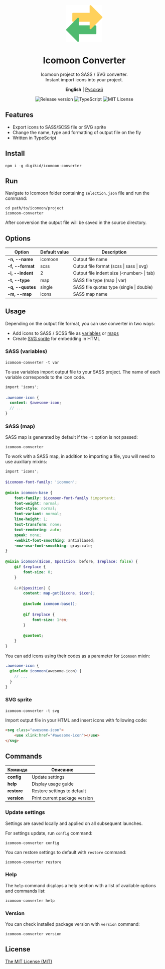 <div align="center">
  <img alt="Icomoon Converter" src="https://github.com/digikid/icomoon-converter/raw/main/logo.png" height="117" />
  <h1>Icomoon Converter</h1>
  <p>Icomoon project to SASS / SVG converter.<br>Instant import icons into your project.</p>
  <p>
    <b>English</b> | <a href="https://github.com/digikid/icomoon-converter/blob/main/README.ru-RU.md">Русский</a></p>
  <img src="https://img.shields.io/github/release/digikid/icomoon-converter.svg?style=flat-square&logo=appveyor" alt="Release version">
  <img src="https://img.shields.io/github/languages/top/digikid/icomoon-converter.svg?style=flat-square&logo=appveyor" alt="TypeScript">
  <img src="https://img.shields.io/github/license/digikid/icomoon-converter.svg?style=flat-square&logo=appveyor" alt="MIT License">
</div>

## Features

- Export icons to SASS/SCSS file or SVG sprite
- Change the name, type and formatting of output file on the fly
- Written in TypeScript

## Install

```shell
npm i -g digikid/icomoon-converter
```

## Run

Navigate to Icomoon folder containing `selection.json` file and run the command:

```shell
cd path/to/icomoon/project
icomoon-converter
```

After conversion the output file will be saved in the source directory.

## Options

| Option              | Default value | Description                                           |
|---------------------|---------------|-------------------------------------------------------|
| <b>-n, --name</b>   | icomoon       | Output file name                                      |
| <b>-f, --format</b> | scss          | Output file format (scss &#124; sass &#124; svg)      |
| <b>-i, --indent</b> | 2             | Output file indent size (&#60;number&#62; &#124; tab) |
| <b>-t, --type</b>   | map           | SASS file type (map &#124; var)                       |
| <b>-q, --quotes</b> | single        | SASS file quotes type (single &#124; double)          |
| <b>-m, --map</b>    | icons         | SASS map name                                         |

## Usage

Depending on the output file format, you can use converter in two ways:

- Add icons to SASS / SCSS file as [variables](https://sass-lang.com/documentation/variables) or [maps](https://sass-lang.com/documentation/values/maps)
- Create [SVG sprite](https://css-tricks.com/svg-sprites-use-better-icon-fonts/) for embedding in HTML

### SASS (variables)

```shell
icomoon-converter -t var
```

To use variables import output file to your SASS project. The name of each variable corresponds to the icon code.

```scss
import 'icons';

.awesome-icon {
  content: $awesome-icon;
  // ...
}
```

### SASS (map)

SASS map is generated by default if the `-t` option is not passed:

```shell
icomoon-converter
```

To work with a SASS map, in addition to importing a file, you will need to use auxiliary mixins:

```scss
import 'icons';

$icomoon-font-family: 'icomoon';

@mixin icomoon-base {
    font-family: $icomoon-font-family !important;
    font-weight: normal;
    font-style: normal;
    font-variant: normal;
    line-height: 1;
    text-transform: none;
    text-rendering: auto;
    speak: none;
    -webkit-font-smoothing: antialiased;
    -moz-osx-font-smoothing: grayscale;
}

@mixin icomoon($icon, $position: before, $replace: false) {
    @if $replace {
        font-size: 0;
    }

    &:#{$position} {
        content: map-get($icons, $icon);

        @include icomoon-base();

        @if $replace {
            font-size: 1rem;
        }

        @content;
    }
}
```

You can add icons using their codes as a parameter for `icomoon` mixin:

```scss
.awesome-icon {
  @include icomoon(awesome-icon) {
    // ...
  }
}
```

### SVG sprite

```shell
icomoon-converter -t svg
```

Import output file in your HTML and insert icons with following code:

```html
<svg class="awesome-icon">
    <use xlink:href="#awesome-icon"></use>
</svg>
```

## Commands

| Команда        | Описание                      |
|----------------|-------------------------------|
| <b>config</b>  | Update settings               |
| <b>help</b>    | Display usage guide           |
| <b>restore</b> | Restore settings to default   |
| <b>version</b> | Print current package version |

### Update settings

Settings are saved locally and applied on all subsequent launches.

For settings update, run `config` command:

```shell
icomoon-converter config
```

You can restore settings to default with `restore` command:

```shell
icomoon-converter restore
```

### Help

The `help` command displays a help section with a list of available options and commands list:

```shell
icomoon-converter help
```

### Version

You can check installed package version with `version` command:

```shell
icomoon-converter version
```

## License

[The MIT License (MIT)](LICENSE)
